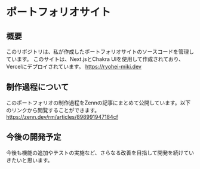 # ポートフォリオサイト

## 概要
このリポジトリは、私が作成したポートフォリオサイトのソースコードを管理しています。
このサイトは、Next.jsとChakra UIを使用して作成されており、Vercelにデプロイされています。
https://ryohei-miki.dev

## 制作過程について
このポートフォリオの制作過程をZennの記事にまとめて公開しています。以下のリンクから閲覧することができます。
https://zenn.dev/rm/articles/898991947184cf

## 今後の開発予定
今後も機能の追加やテストの実施など、さらなる改善を目指して開発を続けていきたいと思います。